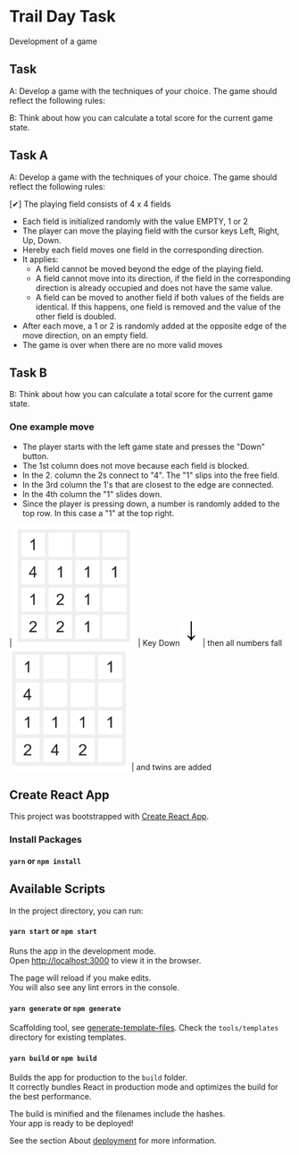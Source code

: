# Trail Day Task

Development of a game

## Task

A: Develop a game with the techniques of your choice. The game should reflect the following
rules:

B: Think about how you can calculate a total score for the current game state.

## Task A

A: Develop a game with the techniques of your choice. The game should reflect the following
rules:

[✔] The playing field consists of 4 x 4 fields

- Each field is initialized randomly with the value EMPTY, 1 or 2
- The player can move the playing field with the cursor keys Left, Right, Up, Down.
- Hereby each field moves one field in the corresponding direction.
- It applies:
  - A field cannot be moved beyond the edge of the playing field.
  - A field cannot move into its direction, if the field in the corresponding
    direction is already occupied and does not have the same value.
  - A field can be moved to another field if both values of the fields are identical.
    If this happens, one field is removed and the value of the other field is
    doubled.
- After each move, a 1 or 2 is randomly added at the opposite edge of the move
  direction, on an empty field.
- The game is over when there are no more valid moves

## Task B

B: Think about how you can calculate a total score for the current game state.

### One example move

- The player starts with the left game state and presses the "Down" button.
- The 1st column does not move because each field is blocked.
- In the 2. column the 2s connect to "4". The "1" slips into the free field.
- In the 3rd column the 1's that are closest to the edge are connected.
- In the 4th column the "1" slides down.
- Since the player is pressing down, a number is randomly added to the top row. In this case a "1" at the top right.

| ![Before Move](./assets/images/view1.png 'Before Move') | Key Down ![Press Down Key](./assets/images/download.png 'download') | then all numbers fall ![After push down key](./assets/images/view2.png 'After Moved') | and twins are added

## Create React App

This project was bootstrapped with [Create React App](https://github.com/facebook/create-react-app).

### Install Packages

#### `yarn` or `npm install`

## Available Scripts

In the project directory, you can run:

#### `yarn start` or `npm start`

Runs the app in the development mode.<br>
Open [http://localhost:3000](http://localhost:3000) to view it in the browser.

The page will reload if you make edits.<br>
You will also see any lint errors in the console.

#### `yarn generate` or `npm generate`

Scaffolding tool, see [generate-template-files](https://github.com/codeBelt/generate-template-files#readme). Check the `tools/templates` directory for existing templates.

#### `yarn build` or `npm build`

Builds the app for production to the `build` folder.<br>
It correctly bundles React in production mode and optimizes the build for the best performance.

The build is minified and the filenames include the hashes.<br>
Your app is ready to be deployed!

See the section About [deployment](https://facebook.github.io/create-react-app/docs/deployment) for more information.
